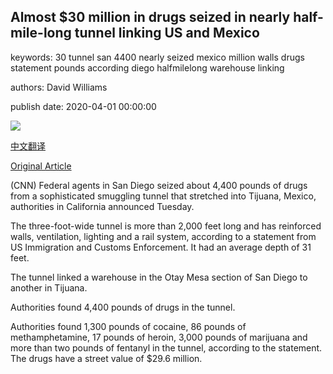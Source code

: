 ## Almost $30 million in drugs seized in nearly half-mile-long tunnel linking US and Mexico

keywords: 30 tunnel san 4400 nearly seized mexico million walls drugs statement pounds according diego halfmilelong warehouse linking

authors: David Williams

publish date: 2020-04-01 00:00:00

![](https://cdn.cnn.com/cnnnext/dam/assets/200401125958-01-san-diego-smuggling-tunnel-super-tease.jpg)

[中文翻译](Almost%20%2430%20million%20in%20drugs%20seized%20in%20nearly%20half-mile-long%20tunnel%20linking%20US%20and%20Mexico_zh.md)

[Original Article](https://edition.cnn.com/2020/04/01/us/san-diego-drug-tunnel-trnd/index.html)

(CNN) Federal agents in San Diego seized about 4,400 pounds of drugs from a sophisticated smuggling tunnel that stretched into Tijuana, Mexico, authorities in California announced Tuesday.

The three-foot-wide tunnel is more than 2,000 feet long and has reinforced walls, ventilation, lighting and a rail system, according to a statement from US Immigration and Customs Enforcement. It had an average depth of 31 feet.

The tunnel linked a warehouse in the Otay Mesa section of San Diego to another in Tijuana.

Authorities found 4,400 pounds of drugs in the tunnel.

Authorities found 1,300 pounds of cocaine, 86 pounds of methamphetamine, 17 pounds of heroin, 3,000 pounds of marijuana and more than two pounds of fentanyl in the tunnel, according to the statement. The drugs have a street value of $29.6 million.